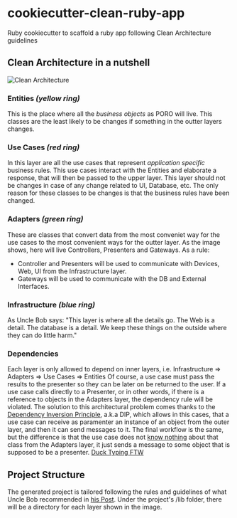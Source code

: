 # cookiecutter-clean-ruby-app
Ruby cookiecutter to scaffold a ruby app following Clean Architecture guidelines

## Clean Architecture in a nutshell

![Clean Architecture](http://blog.cleancoder.com/uncle-bob/images/2012-08-13-the-clean-architecture/CleanArchitecture.jpg)

### Entities *(yellow ring)*
This is the place where all the *business objects* as PORO will live. This classes are the least likely to be changes if something in the outter layers changes.

### Use Cases *(red ring)*
In this layer are all the use cases that represent *application specific* business rules. This use cases interact with the Entities and elaborate a response, that will then be passed to the upper layer.
This layer should not be changes in case of any change related to UI, Database, etc. The only reason for these classes to be changes is that the business rules have been changed.

### Adapters *(green ring)*
These are classes that convert data from the most conveniet way for the use cases to the most convenient ways for the outter layer. As the image shows, here will live Controllers, Presenters and Gateways.
As a rule:
* Controller and Presenters will be used to communicate with Devices, Web, UI from the Infrastructure layer.
* Gateways will be used to communicate with the DB and External Interfaces.

### Infrastructure *(blue ring)*
As Uncle Bob says: "This layer is where all the details go. The Web is a detail. The database is a detail. We keep these things on the outside where they can do little harm."

### Dependencies
Each layer is only allowed to depend on inner layers, i.e. Infrastructure => Adapters => Use Cases => Entities
Of course, a use case must pass the results to the presenter so they can be later on be returned to the user. If a use case calls directly to a Presenter, or in other words, if there is a reference to objects in the Adapters layer, the dependency rule will be violated.
The solution to this architectural problem comes thanks to the [Dependency Inversion Principle](https://en.wikipedia.org/wiki/Dependency_inversion_principle), a.k.a DIP, which allows in this cases, that a use case can receive as paramenter an instance of an object from the outer layer, and then it can send messages to it. The final workflow is the same, but the difference is that the use case does not [know nothing](https://33.media.tumblr.com/7469601972f65e2b2adb5f8aa5e846a5/tumblr_nda8fsYNKr1tfg6t4o1_500.gif) about that class from the Adapters layer, it just sends a message to some object that is supposed to be a presenter. [Duck Typing FTW](https://en.wikipedia.org/wiki/Duck_typing)

## Project Structure
The generated project is tailored following the rules and guidelines of what Uncle Bob recommended in [his Post](http://blog.cleancoder.com/uncle-bob/2012/08/13/the-clean-architecture.html).
Under the project's /lib folder, there will be a directory for each layer shown in the image.
